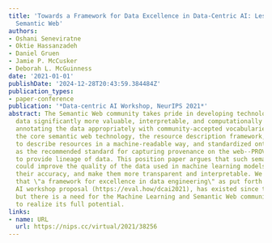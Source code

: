 ```yaml
---
title: 'Towards a Framework for Data Excellence in Data-Centric AI: Lessons from the
  Semantic Web'
authors:
- Oshani Seneviratne
- Oktie Hassanzadeh
- Daniel Gruen
- Jamie P. McCusker
- Deborah L. McGuinness
date: '2021-01-01'
publishDate: '2024-12-28T20:43:59.384484Z'
publication_types:
- paper-conference
publication: '*Data-centric AI Workshop, NeurIPS 2021*'
abstract: The Semantic Web community takes pride in developing technologies to make
  data significantly more valuable, interpretable, and computationally friendly by
  annotating the data appropriately with community-accepted vocabularies. For example,
  the core semantic web technology, the resource description framework, is designed
  to describe resources in a machine-readable way, and standardized ontologies, such
  as the recommended standard for capturing provenance on the web--PROV, were designed
  to provide lineage of data. This position paper argues that such semantic technologies
  could improve the quality of the data used in machine learning models, increase
  their accuracy, and make them more transparent and interpretable. We further argue
  that \"a framework for excellence in data engineering\" as put forth by the Data-centric
  AI workshop proposal (https://eval.how/dcai2021), has existed since the early 2000s,
  but there is a need for the Machine Learning and Semantic Web communities to collaborate
  to realize its full potential.
links:
- name: URL
  url: https://nips.cc/virtual/2021/38256
---
```

